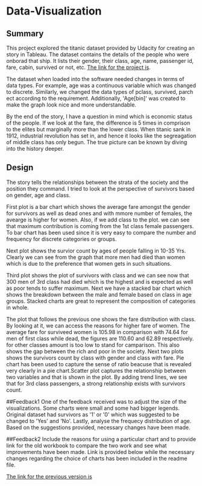 # Data-Visualization

## Summary
This project explored the titanic dataset provided by Udacity for creating an story in Tableau. The dataset contains the details of the people who were onborad that ship. It lists their gender, their class, age, name, passenger id, fare, cabin, survived or not, etc. [The link for the project is](https://public.tableau.com/profile/modassir.bashir#!/vizhome/Titanic_413/Story1). 

The dataset when loaded into the software needed changes in terms of data types. For example, age was a continuous variable which was changed to discrete. Similarly, we changed the data types of pclass, survived, parch ect according to the requirement. Additionally, 'Age[bin]' was created to make the graph look nice and more understandable.

By the end of the story, I have a question in mind which is economic status of the people. If we look at the fare, the difference is 5 times in comprison to the elites but marginally more than the lower class. When titanic sank in 1912, industrial revolution has set in, and hence it looks like the segreagation of middle class has only begun. The true picture can be known by diving into the history deeper. 

## Design
The story tells the relationships between the strata of the society and the position they command. I tried to look at the perspective of survivors based on gender, age and class. 

First plot is a bar chart which shows the average fare amongst the gender for survivors as well as dead ones and with mmore number of females, the avearge is higher for women. Also, if we add class to the plot. we can see that maximum contribution is coming from the 1st class female passengers. To bar chart has been used since it is very easy to compare the number and frequency for discrete categories or groups.

Next plot shows the survior count by ages of people falling in 10-35 Yrs. Clearly we can see from the graph that more men had died than women which is due to the preference that women gets in such situations. 

Third plot shows the plot of survivors with class and we can see now that 300 men of 3rd class had died which is the highest and is expected as well as poor tends to suffer maximum. Next we have a stacked bar chart which shows the breakdown between the male and female based on class in age groups. Stacked charts are great to represent the composition of categories in whole.

The plot that follows the previous one shows the fare distribution with class. By looking at it, we can access the reasons for higher fare of women. The average fare for surviveed women is 105.98 in comparison with 74.64 for men of first class while dead, the figures are 110.60 and 62.89 respectively. for other classes amount is too low to stand for camparison. This also shows the gap between the rich and poor in the society.
Next two plots shows the survivors count by class with gender and class with fare. Pie chart has been used to capture the sense of ratio beacuse that is revealed very clearly in a pie chart.Scatter plot captures the relationship between two variables and that is shown in the plot. By adding trend lines, we see that for 3rd class passengers, a strong relationship exists with survivors count.

##Feedback1
One of the feedback received was to adjust the size of the visualizations. Some charts were small and some had bigger legends. Original dataset had survivors as '1' or '0' which was suggested to be changed to 'Yes' and 'No'. Lastly, analyse the frequecy distribution of age. Based on the suggestions provided, necessary changes have been made.

##Feedback2
Include the reasons for using a particular chart and to provide link for the old workbook to compare the two work and see what improvements have been made. Link is provided below while the necessary changes regarding the choice of charts has been included in the readme file.

[The link for the previous version is](https://public.tableau.com/profile/modassir.bashir#!/vizhome/titanic_1_0/Story1) 
